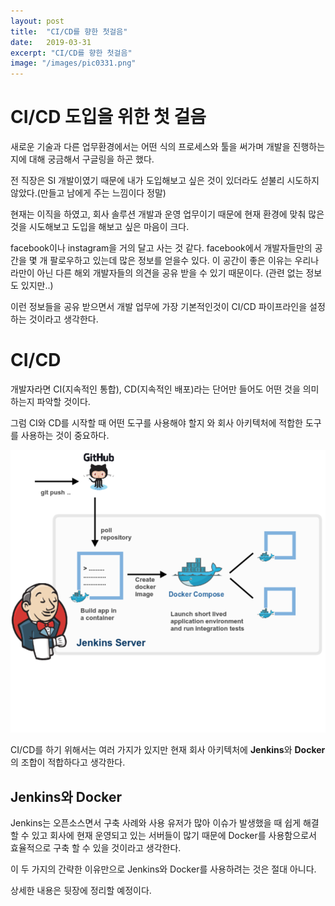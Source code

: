 ```yaml
---
layout: post
title:  "CI/CD를 향한 첫걸음"
date:   2019-03-31
excerpt: "CI/CD를 향한 첫걸음"
image: "/images/pic0331.png"
---
```


# CI/CD 도입을 위한 첫 걸음
새로운 기술과 다른 업무환경에서는 어떤 식의 프로세스와 툴을 써가며 개발을 진행하는지에 대해 궁금해서 구글링을 하곤 했다.

전 직장은 SI 개발이였기 때문에 내가 도입해보고 싶은 것이 있더라도 섣불리 시도하지 않았다.(만들고 남에게 주는 느낌이다 정말)
 
현재는 이직을 하였고, 회사 솔루션 개발과 운영 업무이기 때문에 현재 환경에 맞춰 많은 것을 시도해보고 도입을 해보고 싶은 마음이 크다.

facebook이나 instagram을 거의 달고 사는 것 같다. facebook에서 개발자들만의 공간을 몇 개 팔로우하고 있는데 많은 정보를 얻을수 있다. 이 공간이 좋은 이유는 우리나라만이 아닌 다른 해외 개발자들의 의견을 공유 받을 수 있기 때문이다. (관련 없는 정보도 있지만..)

이런 정보들을 공유 받으면서 개발 업무에 가장 기본적인것이 CI/CD 파이프라인을 설정하는 것이라고 생각한다. 

# CI/CD
개발자라면 CI(지속적인 통합), CD(지속적인 배포)라는 단어만 들어도 어떤 것을 의미하는지 파악할 것이다.

그럼 CI와 CD를 시작할 때 어떤 도구를 사용해야 할지 와 회사 아키텍처에 적합한 도구를 사용하는 것이 중요하다.

![pic0331](./images/pic0331.png)

CI/CD를 하기 위해서는 여러 가지가 있지만 현재 회사 아키텍처에 **Jenkins**와 **Docker**의 조합이 적합하다고 생각한다.

## Jenkins와 Docker

Jenkins는 오픈소스면서 구축 사례와 사용 유저가 많아 이슈가 발생했을 때 쉽게 해결할 수 있고
회사에 현재 운영되고 있는 서버들이 많기 때문에 Docker를 사용함으로서 효율적으로 구축 할 수 있을 것이라고 생각한다.

이 두 가지의 간략한 이유만으로 Jenkins와 Docker를 사용하려는 것은 절대 아니다. 

상세한 내용은 뒷장에 정리할 예정이다.